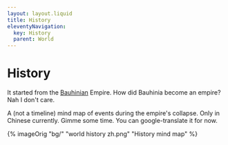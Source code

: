 ```yaml
---
layout: layout.liquid
title: History
eleventyNavigation:
  key: History
  parent: World
---
```


# History

It started from the [Bauhinian](/world/bauhinia/) Empire. How did Bauhinia become an empire? Nah I don't care.

A (not a timeline) mind map of events during the empire's collapse. Only in Chinese currently. Gimme some time. You can google-translate it for now.

{% imageOrig "bg/" "world history zh.png" "History mind map" %}
